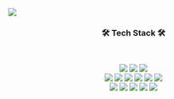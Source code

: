 


<img src="https://capsule-render.vercel.app/api?type=slice&color=auto&height=170&section=header&text=Baekyeon Koo&fontSize=50" />

<div>
<h3 align="center"><b>🛠 Tech Stack 🛠</b></h3>
</br>
<p align="center">

<img src="https://img.shields.io/badge/Java-007396?style=flat&logo=Java&logoColor=white"/>
<img src="https://img.shields.io/badge/JSP-007396?style=flat&logo=Java&logoColor=white"/>
<img src="https://img.shields.io/badge/Spring-6DB33F?style=flat&logo=Spring&logoColor=white"/><br>

<img src="https://img.shields.io/badge/JavaScript-F7DF1E?style=flat&logo=JavaScript&logoColor=white"/>
<img src="https://img.shields.io/badge/HTML5-E34F26?style=flat&logo=HTML5&logoColor=white"/>
<img src="https://img.shields.io/badge/CSS3-1572B6?style=flat&logo=CSS3&logoColor=white"/>
<img src="https://img.shields.io/badge/jQuery-0769AD?style=flat&logo=jQuery&logoColor=white"/>
<img src="https://img.shields.io/badge/Bootstrap-7952B3?style=flat&logo=Bootstrap&logoColor=white"/>
<img src="https://img.shields.io/badge/Node.js-339933?style=flat&logo=Node.js&logoColor=white"/><br>

<img src="https://img.shields.io/badge/MariaDB-003545?style=flat&logo=MariaDB&logoColor=white"/>
<img src="https://img.shields.io/badge/MySQL-4479A1?style=flat&logo=MySQL&logoColor=white"/>
<img src="https://img.shields.io/badge/github-181717?style=flat&logo=github&logoColor=auto"/>

<img src="https://img.shields.io/badge/Tomcat-F8DC75?style=flat&logo=Apache Tomcat&logoColor=white"/>
<img src="https://img.shields.io/badge/AWS-232F3E?style=flat&logo=Amazon%20AWS&logoColor=white"/>

</div>

<!---<div>
    <img 
        src="https://hits.seeyoufarm.com/api/count/incr/badge.svg?url=https%3A%2F%2Fgithub.com%baekyeon9"
        style="height : auto; margin-left : 1800px; margin-right : 10px;"/>
</div> --->

<br>
